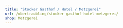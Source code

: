 ```yaml
---
title: "Stocker Gasthof / Hotel / Metzgerei"
url: /obertraubling/stocker-gasthof-hotel-metzgerei/
shop: Metzgerei
---
```

